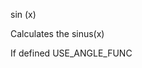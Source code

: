 <span style='color:var(--vscode-symbolIcon-methodForeground);'>sin</span> (<span style='color:var(--vscode-symbolIcon-variableForeground);'>x</span>) 

Calculates the sinus(x)

If defined USE_ANGLE_FUNC
